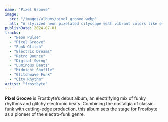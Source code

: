 ```yaml
---
name: "Pixel Groove"
image:
  src: "/images/albums/pixel_groove.webp"
  alt: "A stylized neon pixelated cityscape with vibrant colors like electric blue, pink, and purple, featuring a glowing equalizer integrated into the skyline."
publishDate: 2024-07-01
tracks:
  - "Neon Pulse"
  - "Pixel Groove"
  - "Funk Glitch"
  - "Electric Dreams"
  - "Retro Bounce"
  - "Digital Swing"
  - "Luminous Beats"
  - "Midnight Shuffle"
  - "Glitchwave Funk"
  - "City Rhythm"
artist: "frostbyte"
---
```


**Pixel Groove** is Frostbyte’s debut album, an electrifying mix of funky rhythms and glitchy electronic beats. Combining the nostalgia of classic funk with cutting-edge production, this album sets the stage for Frostbyte as a pioneer of the electro-funk genre.
